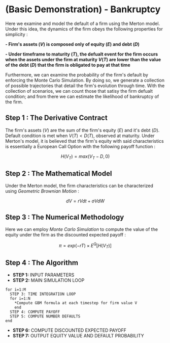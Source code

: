 # (Basic Demonstration) - Bankruptcy
Here we examine and model the default of a firm using the Merton model. Under this idea, the dynamics of the firm obeys the following 
properties for simplicity : 

  **- Firm's assets $(V)$ is composed only of equity $(E)$ and debt $(D)$**

  **- Under timeframe to maturity $(T)$, the defualt event for the firm occurs when the assets under the firm at maturity 
$V(T)$ are lower than the value of the debt $(D)$ that the firm is obligated to pay at that time**

Furthermore, we can examine the probability of the firm's default by enforcing the Monte Carlo Simulation. By doing so, we 
generate a collection of possible trajectories that detail the firm's evolution through time. With the collection of scenarios,
we can count those that satisy the firm defualt condition; and from there we can estimate the likelihood of 
bankruptcy of the firm.

## Step 1 : The Derivative Contract

The firm's assets $(V)$ are the sum of the firm's equity $(E)$ and it's debt $(D)$. Default condition is met when $V(T) < D(T)$, observed
at maturity. Under Merton's model, it is believed that the firm's equity with said characteristics is essentially a European Call Option with the following payoff function : 

$$H(V_T) = max(V_T - D, 0)$$

## Step 2 : The Mathematical Model
Under the Merton model, the firm characteristics can be characterized using *Geometric Brownian Motion* : 

$$ dV = rVdt + \sigma VdW $$


## Step 3 : The Numerical Methodology
Here we can employ *Monte Carlo Simulation* to compute the value of the equity under the firm as the discounted expected payoff :

$$ \pi = exp(-rT) \times E^{Q}[H(V_T)] $$


## Step 4 : The Algorithm

- **STEP 1:** INPUT PARAMETERS
- **STEP 2:** MAIN SIMULATION LOOP
```
for i=1:M
  STEP 3: TIME INTEGRATION LOOP
  for i=1:N
    *Compute GBM formula at each timestep for firm value V
    end
  STEP 4: COMPUTE PAYOFF
  STEP 5: COMPUTE NUMBER DEFAULTS
end
```
- **STEP 6:** COMPUTE DISCOUNTED EXPECTED PAYOFF
- **STEP 7:** OUTPUT EQUITY VALUE AND DEFAULT PROBABILITY
